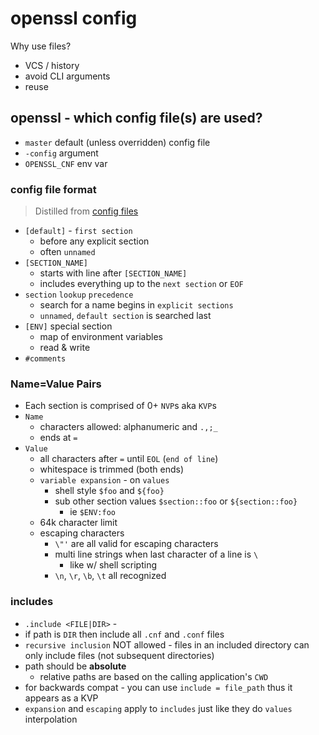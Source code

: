 # openssl config

Why use files?

- VCS / history
- avoid CLI arguments
- reuse

## openssl - which config file(s) are used?

- `master` default (unless overridden) config file
- `-config` argument
- `OPENSSL_CNF` env var

### config file format

> Distilled from [config files](https://www.openssl.org/docs/man1.1.1/man5/config.html)

- `[default]` - `first section`
  - before any explicit section
  - often `unnamed`
- `[SECTION_NAME]`
  - starts with line after `[SECTION_NAME]`
  - includes everything up to the `next section` or `EOF`
- `section` `lookup` `precedence`
  - search for a name begins in `explicit sections`
  - `unnamed`, `default section` is searched last
- `[ENV]` special section
  - map of environment variables
  - read & write
- `#comments`

### Name=Value Pairs

- Each section is comprised of 0+ `NVP`s aka `KVP`s
- `Name`
  - characters allowed: alphanumeric and `.,;_`
  - ends at `=`
- `Value`
  - all characters after `=` until `EOL` (`end of line`)
  - whitespace is trimmed (both ends)
  - `variable expansion` - on `values`
    - shell style `$foo` and `${foo}`
    - sub other section values `$section::foo` or `${section::foo}`
      - ie `$ENV:foo`
  - 64k character limit
  - escaping characters
    - `\"'` are all valid for escaping characters
    - multi line strings when last character of a line is `\`
      - like w/ shell scripting
    - `\n`, `\r`, `\b`, `\t` all recognized

### includes

- `.include <FILE|DIR>` -
- if path is `DIR` then include all `.cnf` and `.conf` files
- `recursive inclusion` NOT allowed - files in an included directory can only include files (not subsequent directories)
- path should be **absolute** 
  - relative paths are based on the calling application's `CWD`
- for backwards compat - you can use `include = file_path` thus it appears as a KVP
- `expansion` and `escaping` apply to `includes` just like they do `values` interpolation
